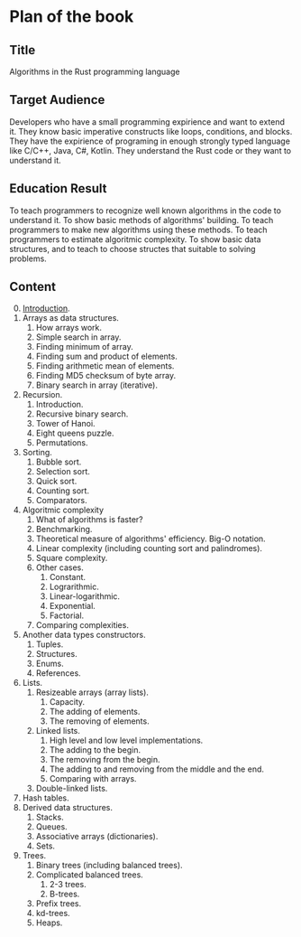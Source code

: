 # Plan of the book

## Title

Algorithms in the Rust programming language

## Target Audience

Developers who have a small programming expirience and want to extend it. They know basic imperative constructs like loops, conditions, and blocks. They have the expirience of programing in enough strongly typed language like C/C++, Java, C#, Kotlin. They understand the Rust code or they want to understand it.

## Education Result

To teach programmers to recognize well known algorithms in the code to understand it. To show basic methods of algorithms' building. To teach programmers to make new algorithms using these methods. To teach programmers to estimate algoritmic complexity. To show basic data structures, and to teach to choose structes that suitable to solving problems.

## Content

0. [Introduction](book/0.%20introduction/README.md).
1. Arrays as data structures.
   1. How arrays work.
   1. Simple search in array.
   1. Finding minimum of array.
   1. Finding sum and product of elements.
   1. Finding arithmetic mean of elements.
   1. Finding MD5 checksum of byte array.
   1. Binary search in array (iterative).
1. Recursion.
   1. Introduction.
   1. Recursive binary search.
   1. Tower of Hanoi.
   1. Eight queens puzzle.
   1. Permutations.
1. Sorting.
   1. Bubble sort.
   1. Selection sort.
   1. Quick sort.
   1. Counting sort.
   1. Comparators.
1. Algoritmic complexity
   1. What of algorithms is faster?
   1. Benchmarking.
   1. Theoretical measure of algorithms' efficiency. Big-O notation.
   1. Linear complexity (including counting sort and palindromes).
   1. Square complexity.
   1. Other cases.
      1. Constant.
      1. Lograrithmic.
      1. Linear-logarithmic.
      1. Exponential.
      1. Factorial.
   1. Comparing complexities.
1. Another data types constructors.
   1. Tuples.
   1. Structures.
   1. Enums.
   1. References.
1. Lists.
   1. Resizeable arrays (array lists).
      1. Capacity.
      1. The adding of elements.
      1. The removing of elements.
   1. Linked lists.
      1. High level and low level implementations.
      1. The adding to the begin.
      1. The removing from the begin.
      1. The adding to and removing from the middle and the end.
      1. Comparing with arrays.
   1. Double-linked lists.
1. Hash tables.
1. Derived data structures.
   1. Stacks.
   1. Queues.
   1. Associative arrays (dictionaries).
   1. Sets.
1. Trees.
   1. Binary trees (including balanced trees).
   1. Complicated balanced trees.
      1. 2-3 trees.
      1. B-trees.
   1. Prefix trees.
   1. kd-trees.
   1. Heaps.
